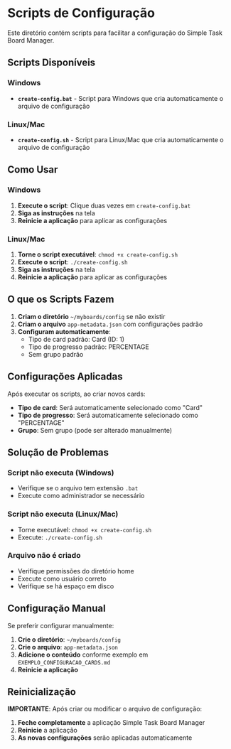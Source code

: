 # Scripts de Configuração

Este diretório contém scripts para facilitar a configuração do Simple Task Board Manager.

## Scripts Disponíveis

### Windows
- **`create-config.bat`** - Script para Windows que cria automaticamente o arquivo de configuração

### Linux/Mac
- **`create-config.sh`** - Script para Linux/Mac que cria automaticamente o arquivo de configuração

## Como Usar

### Windows
1. **Execute o script**: Clique duas vezes em `create-config.bat`
2. **Siga as instruções** na tela
3. **Reinicie a aplicação** para aplicar as configurações

### Linux/Mac
1. **Torne o script executável**: `chmod +x create-config.sh`
2. **Execute o script**: `./create-config.sh`
3. **Siga as instruções** na tela
4. **Reinicie a aplicação** para aplicar as configurações

## O que os Scripts Fazem

1. **Criam o diretório** `~/myboards/config` se não existir
2. **Criam o arquivo** `app-metadata.json` com configurações padrão
3. **Configuram automaticamente**:
   - Tipo de card padrão: Card (ID: 1)
   - Tipo de progresso padrão: PERCENTAGE
   - Sem grupo padrão

## Configurações Aplicadas

Após executar os scripts, ao criar novos cards:
- **Tipo de card**: Será automaticamente selecionado como "Card"
- **Tipo de progresso**: Será automaticamente selecionado como "PERCENTAGE"
- **Grupo**: Sem grupo (pode ser alterado manualmente)

## Solução de Problemas

### Script não executa (Windows)
- Verifique se o arquivo tem extensão `.bat`
- Execute como administrador se necessário

### Script não executa (Linux/Mac)
- Torne executável: `chmod +x create-config.sh`
- Execute: `./create-config.sh`

### Arquivo não é criado
- Verifique permissões do diretório home
- Execute como usuário correto
- Verifique se há espaço em disco

## Configuração Manual

Se preferir configurar manualmente:

1. **Crie o diretório**: `~/myboards/config`
2. **Crie o arquivo**: `app-metadata.json`
3. **Adicione o conteúdo** conforme exemplo em `EXEMPLO_CONFIGURACAO_CARDS.md`
4. **Reinicie a aplicação**

## Reinicialização

**IMPORTANTE**: Após criar ou modificar o arquivo de configuração:
1. **Feche completamente** a aplicação Simple Task Board Manager
2. **Reinicie** a aplicação
3. **As novas configurações** serão aplicadas automaticamente 